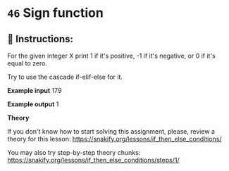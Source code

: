 # `46` Sign function

## 📝 Instructions:

For the given integer X print 1 if it's positive, -1 if it's negative, or 0 if it's equal to zero.

Try to use the cascade if-elif-else for it.

**Example input**
179

**Example output**
1

**Theory**

If you don't know how to start solving this assignment, please, review a theory for this lesson:
https://snakify.org/lessons/if_then_else_conditions/

You may also try step-by-step theory chunks:
https://snakify.org/lessons/if_then_else_conditions/steps/1/